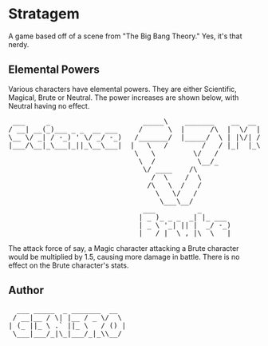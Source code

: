 Stratagem
=========

A game based off of a scene from "The Big Bang Theory." Yes, it's that nerdy.

Elemental Powers
----------------

Various characters have elemental powers. They are either Scientific, Magical, Brute or Neutral. The power increases are shown below, with Neutral having no effect.

<pre>
 ___     _                      _____\    _______    __  __           _    
/ __| __(_)___ _ _  __ ___     /      \  |      /\  |  \/  |__ _ __ _(_)__  
\__ \/ _| / -_) ' \/ _/ -_)   /_______/  |_____/  \ | |\/| / _` / _` | / _|
|___/\__|_\___|_||_\__\___|  |   \   /        /   / |_|  |_\__,_\__, |_\__|
                              \   \         \/   /              |___/
                               \  /          \__/_
                                \/ ____    /\
                                  /  \    /  \
                                 /\   \  /   /
                                   \   \/   /
                                    \___\__/
                                ___          _
                               | _ )_ _ _  _| |_ ___ 
                               | _ \ '_| || |  _/ -_)
                               |___/_|  \_,_|\__\___|
</pre>

The attack force of say, a Magic character attacking a Brute character would be multiplied by 1.5, causing more damage in battle. There is no effect on the Brute character's stats.

Author
------

<pre>
  ___ _____  _ _______  __  
 / __|__ / \| |__ / _ \/  \ 
| (_ ||_ \ .` ||_ \   / () |
 \___|___/_|\_|___/_|_\\__/ 

</pre>